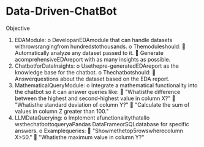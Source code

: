# Data-Driven-ChatBot
 Objective
 1. EDAModule:
 o DevelopanEDAmodule that can handle datasets withrowsrangingfrom
 hundredstothousands.
 o Themoduleshould:
  
Automatically analyze any dataset passed to it.
  
Generate acomprehensiveEDAreport with as many insights as
 possible.
 2. ChatbotforDataInsights:
 o Usethepre-generatedEDAreport as the knowledge base for the chatbot.
 o Thechatbotshould:
  
Answerquestions about the dataset based on the EDA report.
 3. MathematicalQueryModule:
 o Integrate a mathematical functionality into the chatbot so it can answer
 queries like:
  
"Whatisthe difference between the highest and second-highest
 value in column X?"
  
"Whatisthe standard deviation of column Y?"
  
"Calculate the sum of values in column Z greater than 100."
 4. LLMDataQuerying:
 o Implement afunctionalitythatallo
 wsthechatbottoqueryaPandas
 DataFrameorSQLdatabase for specific answers.
 o Examplequeries:
  
"Showmethetop5rowswherecolumn X>50."
  
"Whatisthe maximum value in column Y?"
